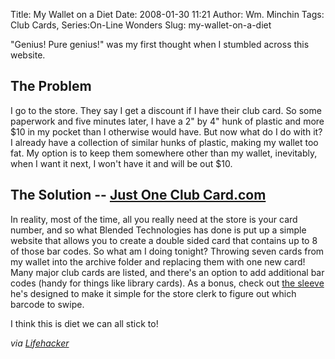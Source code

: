 Title: My Wallet on a Diet
Date: 2008-01-30 11:21
Author: Wm. Minchin
Tags: Club Cards, Series:On-Line Wonders
Slug: my-wallet-on-a-diet

"Genius! Pure genius!" was my first thought when I stumbled across this
website.

## The Problem

I go to the store. They say I get a discount if I have their club card.
So some paperwork and five minutes later, I have a 2" by 4" hunk of
plastic and more $10 in my pocket than I otherwise would have. But now
what do I do with it? I already have a collection of similar hunks of
plastic, making my wallet too fat. My option is to keep them somewhere
other than my wallet, inevitably, when I want it next, I won't have it
and will be out $10.

## The Solution -- [Just One Club Card.com](http://www.justoneclubcard.com/)

In reality, most of the time, all you really need at the store is your
card number, and so what Blended Technologies has done is put up a
simple website that allows you to create a double sided card that
contains up to 8 of those bar codes. So what am I doing tonight?
Throwing seven cards from my wallet into the archive folder and
replacing them with one new card! Many major club cards are listed, and
there's an option to add additional bar codes (handy for things like
library cards). As a bonus, check out [the
sleeve](http://www.justoneclubcard.com/JOCC%20SLEEVE.pdf) he's designed
to make it simple for the store clerk to figure out which barcode to
swipe.

I think this is diet we can all stick to!

*via
[Lifehacker](http://lifehacker.com/software/wallet/slim-down-your-wallet-with-just-one-club-card-240816.php)*
